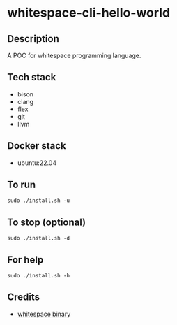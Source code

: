 # whitespace-cli-hello-world

## Description
A POC for whitespace programming language.

## Tech stack
- bison
- clang
- flex
- git
- llvm

## Docker stack
- ubuntu:22.04

## To run
`sudo ./install.sh -u`

## To stop (optional)
`sudo ./install.sh -d`

## For help
`sudo ./install.sh -h`

## Credits
- [whitespace binary](https://github.com/bvisness/whitespace.git)